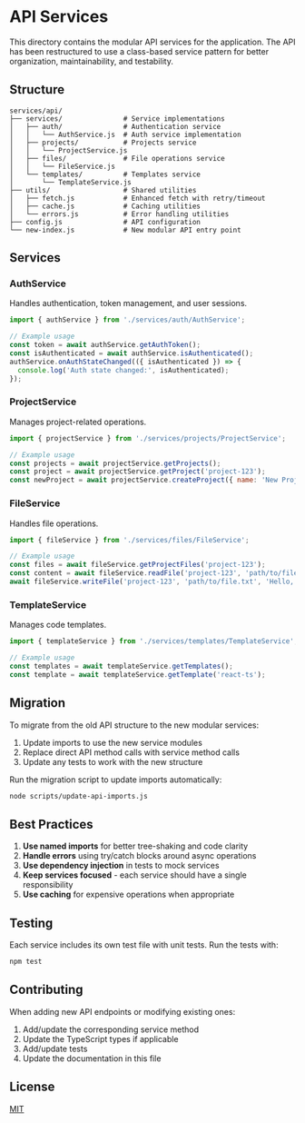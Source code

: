 # API Services

This directory contains the modular API services for the application. The API has been restructured to use a class-based service pattern for better organization, maintainability, and testability.

## Structure

```
services/api/
├── services/               # Service implementations
│   ├── auth/               # Authentication service
│   │   └── AuthService.js  # Auth service implementation
│   ├── projects/           # Projects service
│   │   └── ProjectService.js
│   ├── files/              # File operations service
│   │   └── FileService.js
│   └── templates/          # Templates service
│       └── TemplateService.js
├── utils/                  # Shared utilities
│   ├── fetch.js            # Enhanced fetch with retry/timeout
│   ├── cache.js            # Caching utilities
│   └── errors.js           # Error handling utilities
├── config.js               # API configuration
└── new-index.js            # New modular API entry point
```

## Services

### AuthService

Handles authentication, token management, and user sessions.

```javascript
import { authService } from './services/auth/AuthService';

// Example usage
const token = await authService.getAuthToken();
const isAuthenticated = await authService.isAuthenticated();
authService.onAuthStateChanged(({ isAuthenticated }) => {
  console.log('Auth state changed:', isAuthenticated);
});
```

### ProjectService

Manages project-related operations.

```javascript
import { projectService } from './services/projects/ProjectService';

// Example usage
const projects = await projectService.getProjects();
const project = await projectService.getProject('project-123');
const newProject = await projectService.createProject({ name: 'New Project' });
```

### FileService

Handles file operations.

```javascript
import { fileService } from './services/files/FileService';

// Example usage
const files = await fileService.getProjectFiles('project-123');
const content = await fileService.readFile('project-123', 'path/to/file.txt');
await fileService.writeFile('project-123', 'path/to/file.txt', 'Hello, world!');
```

### TemplateService

Manages code templates.

```javascript
import { templateService } from './services/templates/TemplateService';

// Example usage
const templates = await templateService.getTemplates();
const template = await templateService.getTemplate('react-ts');
```

## Migration

To migrate from the old API structure to the new modular services:

1. Update imports to use the new service modules
2. Replace direct API method calls with service method calls
3. Update any tests to work with the new structure

Run the migration script to update imports automatically:

```bash
node scripts/update-api-imports.js
```

## Best Practices

1. **Use named imports** for better tree-shaking and code clarity
2. **Handle errors** using try/catch blocks around async operations
3. **Use dependency injection** in tests to mock services
4. **Keep services focused** - each service should have a single responsibility
5. **Use caching** for expensive operations when appropriate

## Testing

Each service includes its own test file with unit tests. Run the tests with:

```bash
npm test
```

## Contributing

When adding new API endpoints or modifying existing ones:

1. Add/update the corresponding service method
2. Update the TypeScript types if applicable
3. Add/update tests
4. Update the documentation in this file

## License

[MIT](LICENSE)

